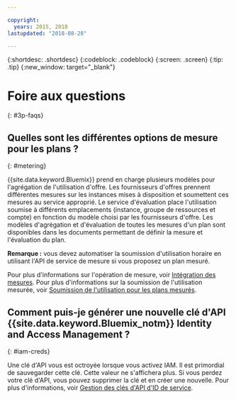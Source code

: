 ```yaml
---

copyright:
  years: 2015, 2018
lastupdated: "2018-08-28"

---
```


{:shortdesc: .shortdesc}
{:codeblock: .codeblock}
{:screen: .screen}
{:tip: .tip}
{:new_window: target="_blank"}

# Foire aux questions
{: #3p-faqs}

## Quelles sont les différentes options de mesure pour les plans ?
{: #metering}

{{site.data.keyword.Bluemix}} prend en charge plusieurs modèles pour l'agrégation de l'utilisation d'offre. Les fournisseurs d'offres prennent différentes mesures sur les instances mises à disposition et soumettent ces mesures au service approprié. Le service d'évaluation place l'utilisation soumise à différents emplacements (instance, groupe de ressources et compte) en fonction du modèle choisi par les fournisseurs d'offre. Les modèles d'agrégation et d'évaluation de toutes les mesures d'un plan sont disponibles dans les documents permettant de définir la mesure et l'évaluation du plan.

**Remarque :** vous devez automatiser la soumission d'utilisation horaire en utilisant l'API de service de mesure si vous proposez un plan mesuré.

Pour plus d'informations sur l'opération de mesure, voir [Intégration des mesures](/docs/third-party/metering.html#meteringintera). Pour plus d'informations sur la soumission de l'utilisation mesurée, voir [Soumission de l'utilisation pour les plans mesurés](/docs/third-party/submitusage.html#submitusage).

## Comment puis-je générer une nouvelle clé d'API {{site.data.keyword.Bluemix_notm}} Identity and Access Management ?
{: #iam-creds}

Une clé d'API vous est octroyée lorsque vous activez IAM. Il est primordial de sauvegarder cette clé. Cette valeur ne s'affichera plus. Si vous perdez votre clé d'API, vous pouvez supprimer la clé et en créer une nouvelle. Pour plus d'informations, voir [Gestion des clés d'API d'ID de service](/docs/iam/serviceid_keys.html#serviceidapikeys). 


